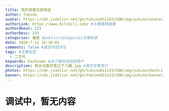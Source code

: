 ```yaml
---
title: 我的青春恋爱物语
author: Yukino
avatar: https://cdn.jsdelivr.net/gh/Yukino831143/CDN/img/yukino/avatar/a26.ico #头像地址
authorLink: https://www.bilibili.com/ #头像跳转链接
authorAbout: 233
authorDesc: 233
categories: 番剧 #public/catagories文章目录
date: 2020-7-12 16:16:01
comments: false #是否开启评论
tags: #文章标签
  - 二次元
keywords: hachiman #这个暂时没找到用户
description: 我永远喜欢雪之下八幡.jpg #首页文章简介
photos: https://cdn.jsdelivr.net/gh/Yukino831143/CDN/img/yukino/dash/1.png #首页的文章的封面图
banner: https://cdn.jsdelivr.net/gh/Yukino831143/CDN/img/yukino/banner/1.jpg #文章详情页的banner
---
```


# 调试中，暂无内容
